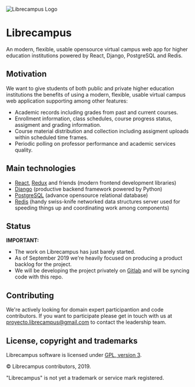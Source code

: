 ![Librecampus Logo](../master/assets/images/logos/librecampus-logo.png)

# Librecampus

An modern, flexible, usable opensource virtual campus web app for higher education institutions 
powered by React, Django, PostgreSQL and Redis.

## Motivation

We want to give students of both public and private higher education institutions the benefits of
using a modern, flexible, usable virtual campus web application supporting among other features:

* Academic records including grades from past and current courses.
* Enrollment information, class schedules, course progress status, assigment and grading information.
* Course material distribution and collection including assigment uploads within scheduled time frames.
* Periodic polling on professor performance and academic services quality.

## Main technologies

* [React](https://reactjs.org/), [Redux](https://redux.js.org/) and friends (modern frontend development libraries)
* [Django](https://www.djangoproject.com) (productive backend framework powered by Python)
* [PostgreSQL](https://www.postgresql.org/) (advance opensource relational database)
* [Redis](https://redis.io) (handy swiss-knife networked data structures server used for speeding things up and coordinating work among components)

## Status

**IMPORTANT:** 

* The work on Librecampus has just barely started.
* As of September 2019 we're heavily focused on producing a product backlog for the project.
* We will be developing the project privately on [Gitlab](https://gitlab.com/librecampus) and will be syncing code with this repo.

## Contributing

We're actively looking for domain expert participantion and code contributors. 
If you want to participate please get in touch with us at [proyecto.librecampus@gmail.com](mailto://proyecto.librecampus@gmail.com) to contact the leadership team.

## License, copyright and trademarks

Librecampus software is licensed under [GPL, version 3](https://www.gnu.org/licenses/gpl-3.0.en.html).

&copy; Librecampus contributors, 2019.

"Librecampus" is not yet a trademark or service mark registered.
